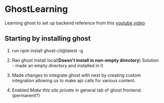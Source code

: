 # GhostLearning
Learning ghost to set up backend
reference from this [youtube video](https://www.youtube.com/watch?v=1SYU1GorO6Y)

## Starting by installing ghost
1. run npm install ghost-cli@latest -g

2. Ran ghost install local(**Doesn't install in non-empty directory**)
   Solution - made an empty directory and installed in it

3. Made changes to integrate ghost with next by creating custom integration allowing us to make api calls for various content.

4. Enabled *Make this site private* in general tab of ghost frontend.(permanent?)


